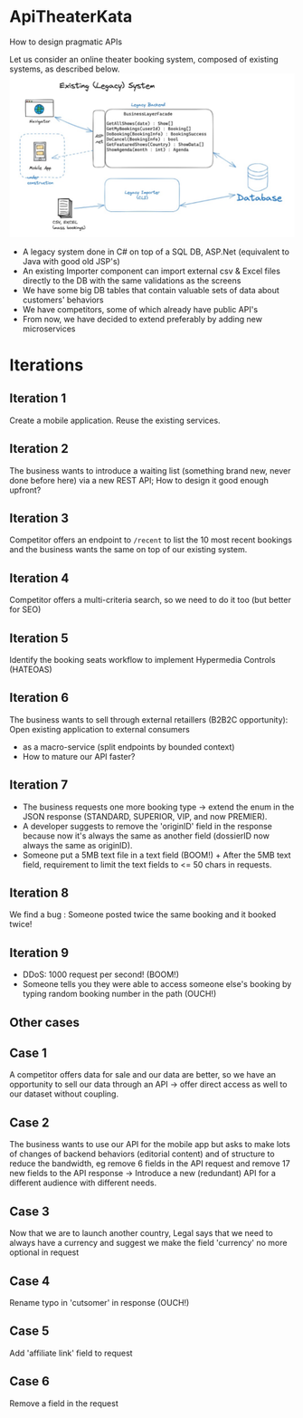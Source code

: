 # ApiTheaterKata
How to design pragmatic APIs

Let us consider an online theater booking system, composed of existing systems, as described below.
![Legacy system](./LegacySystem.jpg?raw=true "Legacy system")

* A legacy system done in C# on top of a SQL DB, ASP.Net (equivalent to Java with good old JSP's) 
* An existing Importer component can import external csv & Excel files directly to the DB with the same validations as the screens 
* We have some big DB tables that contain valuable sets of data about customers' behaviors
* We have competitors, some of which already have public API's
* From now, we have decided to extend preferably by adding new microservices 

# Iterations
## Iteration 1
Create a mobile application. Reuse the existing services.

## Iteration 2
The business wants to introduce a waiting list (something brand new, never done before here) via a new REST API; 
How to design it good enough upfront? 

## Iteration 3
Competitor offers an endpoint to ```/recent``` to list the 10 most recent bookings and the business wants the same on top of our existing system.

## Iteration 4
Competitor offers a multi-criteria search, so we need to do it too (but better for SEO) 

## Iteration 5
Identify the booking seats workflow to implement Hypermedia Controls (HATEOAS)

## Iteration 6
The business wants to sell through external retaillers (B2B2C opportunity): Open existing application to external consumers 
* as a macro-service (split endpoints by bounded context)
* How to mature our API faster?

## Iteration 7
* The business requests one more booking type -> extend the enum in the JSON response (STANDARD, SUPERIOR, VIP, and now PREMIER).
* A developer suggests to remove the 'originID' field in the response because now it's always the same as another field (dossierID now always the same as originID).
* Someone put a 5MB text file in a text field (BOOM!) + After the 5MB text field, requirement to limit the text fields to <= 50 chars in requests.

## Iteration 8
We find a bug : Someone posted twice the same booking and it booked twice!

## Iteration 9
* DDoS: 1000 request per second! (BOOM!)
* Someone tells you they were able to access someone else's booking by typing random booking number in the path (OUCH!) 

## Other cases
## Case 1
A competitor offers data for sale and our data are better, so we have an opportunity to sell our data through an API -> offer direct access as well to our dataset without coupling.

## Case 2
The business wants to use our API for the mobile app but asks to make lots of changes of backend behaviors (editorial content) and of structure to reduce the bandwidth, eg remove 6 fields in the API request and remove 17 new fields to the API response -> Introduce a new (redundant) API for a different audience with different needs.

## Case 3 
Now that we are to launch another country, Legal says that we need to always have a currency and suggest we make the field 'currency' no more optional in request

## Case 4
Rename typo in 'cutsomer' in response (OUCH!)

## Case 5
Add 'affiliate link' field to request

## Case 6 
Remove a field in the request
